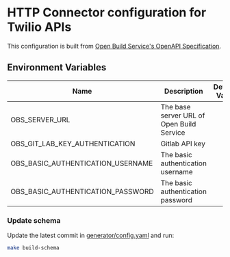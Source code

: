 # HTTP Connector configuration for Twilio APIs

This configuration is built from [Open Build Service's OpenAPI Specification](https://api.opensuse.org/apidocs/).

## Environment Variables

| Name                              | Description                               | Default Value |
| --------------------------------- | ----------------------------------------- | ------------- |
| OBS_SERVER_URL                    | The base server URL of Open Build Service |               |
| OBS_GIT_LAB_KEY_AUTHENTICATION    | Gitlab API key                            |               |
| OBS_BASIC_AUTHENTICATION_USERNAME | The basic authentication username         |               |
| OBS_BASIC_AUTHENTICATION_PASSWORD | The basic authentication password         |               |

### Update schema

Update the latest commit in [generator/config.yaml](generator/config.yaml) and run:

```sh
make build-schema
```
